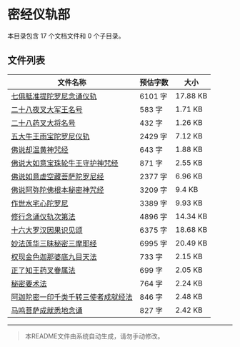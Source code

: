 # 密经仪轨部

本目录包含 17 个文档文件和 0 个子目录。

## 文件列表

| 文件名称 | 预估字数 | 大小 |
|---------|---------|------|
| [七俱胝准提陀罗尼念诵仪轨](佛藏/续藏经/印度撰述/密经仪轨部/七俱胝准提陀罗尼念诵仪轨.md) | 6101 字 | 17.88 KB |
| [二十八夜叉大军王名号](佛藏/续藏经/印度撰述/密经仪轨部/二十八夜叉大军王名号.md) | 583 字 | 1.71 KB |
| [二十八药叉大将名号](佛藏/续藏经/印度撰述/密经仪轨部/二十八药叉大将名号.md) | 432 字 | 1.26 KB |
| [五大牛王雨宝陀罗尼仪轨](佛藏/续藏经/印度撰述/密经仪轨部/五大牛王雨宝陀罗尼仪轨.md) | 2429 字 | 7.12 KB |
| [佛说却温黄神咒经](佛藏/续藏经/印度撰述/密经仪轨部/佛说却温黄神咒经.md) | 643 字 | 1.88 KB |
| [佛说大如意宝珠轮牛王守护神咒经](佛藏/续藏经/印度撰述/密经仪轨部/佛说大如意宝珠轮牛王守护神咒经.md) | 871 字 | 2.55 KB |
| [佛说如意虚空藏菩萨陀罗尼经](佛藏/续藏经/印度撰述/密经仪轨部/佛说如意虚空藏菩萨陀罗尼经.md) | 2377 字 | 6.96 KB |
| [佛说阿弥陀佛根本秘密神咒经](佛藏/续藏经/印度撰述/密经仪轨部/佛说阿弥陀佛根本秘密神咒经.md) | 3209 字 | 9.4 KB |
| [作世水宅心陀罗尼](佛藏/续藏经/印度撰述/密经仪轨部/作世水宅心陀罗尼.md) | 3389 字 | 9.93 KB |
| [修行念诵仪轨次第法](佛藏/续藏经/印度撰述/密经仪轨部/修行念诵仪轨次第法.md) | 4896 字 | 14.34 KB |
| [十六大罗汉因果识见颂](佛藏/续藏经/印度撰述/密经仪轨部/十六大罗汉因果识见颂.md) | 6375 字 | 18.68 KB |
| [妙法莲华三昧秘密三摩耶经](佛藏/续藏经/印度撰述/密经仪轨部/妙法莲华三昧秘密三摩耶经.md) | 6995 字 | 20.49 KB |
| [权现金色迦那婆底九目天法](佛藏/续藏经/印度撰述/密经仪轨部/权现金色迦那婆底九目天法.md) | 733 字 | 2.15 KB |
| [正了知王药叉眷属法](佛藏/续藏经/印度撰述/密经仪轨部/正了知王药叉眷属法.md) | 699 字 | 2.05 KB |
| [秘密要术法](佛藏/续藏经/印度撰述/密经仪轨部/秘密要术法.md) | 764 字 | 2.24 KB |
| [阿迦陀密一印千类千转三使者成就经法](佛藏/续藏经/印度撰述/密经仪轨部/阿迦陀密一印千类千转三使者成就经法.md) | 846 字 | 2.48 KB |
| [马鸣菩萨成就悉地念诵](佛藏/续藏经/印度撰述/密经仪轨部/马鸣菩萨成就悉地念诵.md) | 827 字 | 2.42 KB |

---

> 本README文件由系统自动生成，请勿手动修改。
